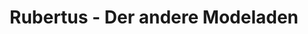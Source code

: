 ---
title: "Rubertus - Der andere Modeladen"
url: /siegen/rubertus-der-andere-modeladen/
shop: Kleidung
---